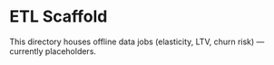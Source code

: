 # ETL Scaffold

This directory houses offline data jobs (elasticity, LTV, churn risk) — currently placeholders.
